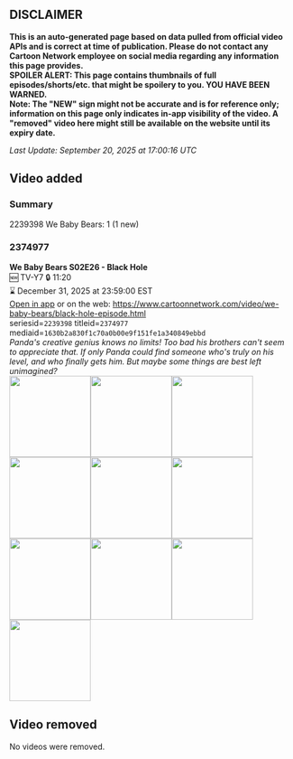 ## DISCLAIMER
**This is an auto-generated page based on data pulled from official video APIs and is correct at time of publication. Please do not contact any Cartoon Network employee on social media regarding any information this page provides.**  
**SPOILER ALERT: This page contains thumbnails of full episodes/shorts/etc. that might be spoilery to you. YOU HAVE BEEN WARNED.**  
**Note: The "NEW" sign might not be accurate and is for reference only; information on this page only indicates in-app visibility of the video. A "removed" video here might still be available on the website until its expiry date.**  

_Last Update: September 20, 2025 at 17:00:16 UTC_
## Video added
### Summary
2239398 We Baby Bears: 1 (1 new)  
### 2374977
**We Baby Bears S02E26 - Black Hole**  
🆕 TV-Y7 🔒 11:20  
⌛ December 31, 2025 at 23:59:00 EST  
[Open in app](https://cnvideo.sercomkc.org/redirector.html?type=cnapp&seriesid=2239398&titleid=2374977&mediaid=1630b2a830f1c70a0b00e9f151fe1a340849ebbd) or on the web: https://www.cartoonnetwork.com/video/we-baby-bears/black-hole-episode.html  
seriesid=`2239398` titleid=`2374977` mediaid=`1630b2a830f1c70a0b00e9f151fe1a340849ebbd`  
_Panda's creative genius knows no limits! Too bad his brothers can't seem to appreciate that. If only Panda could find someone who's truly on his level, and who finally gets him. But maybe some things are best left unimagined?_  
<a href="https://s3.amazonaws.com/cartoonorchestrator/2374977_001_1280x720.jpg"><img src="https://s3.amazonaws.com/cartoonorchestrator/2374977_001_640x360.jpg" height="144px" /></a><a href="https://s3.amazonaws.com/cartoonorchestrator/2374977_002_1280x720.jpg"><img src="https://s3.amazonaws.com/cartoonorchestrator/2374977_002_640x360.jpg" height="144px" /></a><a href="https://s3.amazonaws.com/cartoonorchestrator/2374977_003_1280x720.jpg"><img src="https://s3.amazonaws.com/cartoonorchestrator/2374977_003_640x360.jpg" height="144px" /></a><a href="https://s3.amazonaws.com/cartoonorchestrator/2374977_004_1280x720.jpg"><img src="https://s3.amazonaws.com/cartoonorchestrator/2374977_004_640x360.jpg" height="144px" /></a><a href="https://s3.amazonaws.com/cartoonorchestrator/2374977_005_1280x720.jpg"><img src="https://s3.amazonaws.com/cartoonorchestrator/2374977_005_640x360.jpg" height="144px" /></a><a href="https://s3.amazonaws.com/cartoonorchestrator/2374977_006_1280x720.jpg"><img src="https://s3.amazonaws.com/cartoonorchestrator/2374977_006_640x360.jpg" height="144px" /></a><a href="https://s3.amazonaws.com/cartoonorchestrator/2374977_007_1280x720.jpg"><img src="https://s3.amazonaws.com/cartoonorchestrator/2374977_007_640x360.jpg" height="144px" /></a><a href="https://s3.amazonaws.com/cartoonorchestrator/2374977_008_1280x720.jpg"><img src="https://s3.amazonaws.com/cartoonorchestrator/2374977_008_640x360.jpg" height="144px" /></a><a href="https://s3.amazonaws.com/cartoonorchestrator/2374977_009_1280x720.jpg"><img src="https://s3.amazonaws.com/cartoonorchestrator/2374977_009_640x360.jpg" height="144px" /></a><a href="https://s3.amazonaws.com/cartoonorchestrator/2374977_010_1280x720.jpg"><img src="https://s3.amazonaws.com/cartoonorchestrator/2374977_010_640x360.jpg" height="144px" /></a>
## Video removed
No videos were removed.  

